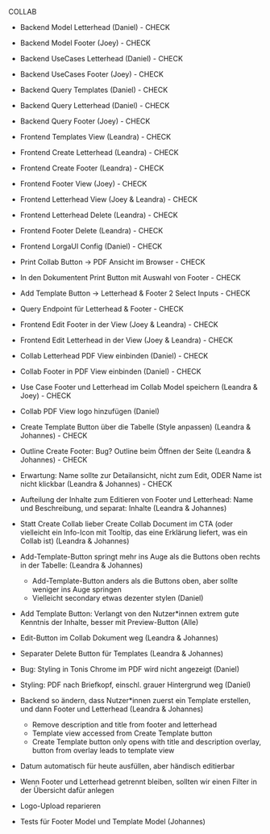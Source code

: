 COLLAB

-   Backend Model Letterhead (Daniel) - CHECK
-   Backend Model Footer (Joey) - CHECK
-   Backend UseCases Letterhead (Daniel) - CHECK
-   Backend UseCases Footer (Joey) - CHECK
-   Backend Query Templates (Daniel) - CHECK
-   Backend Query Letterhead (Daniel) - CHECK
-   Backend Query Footer (Joey) - CHECK
-   Frontend Templates View (Leandra) - CHECK
-   Frontend Create Letterhead (Leandra) - CHECK
-   Frontend Create Footer (Leandra) - CHECK
-   Frontend Footer View (Joey) - CHECK
-   Frontend Letterhead View (Joey & Leandra) - CHECK
-   Frontend Letterhead Delete (Leandra) - CHECK
-   Frontend Footer Delete (Leandra) - CHECK
-   Frontend LorgaUI Config (Daniel) - CHECK
-   Print Collab Button -> PDF Ansicht im Browser - CHECK
-   In den Dokumentent Print Button mit Auswahl von Footer - CHECK
-   Add Template Button -> Letterhead & Footer 2 Select Inputs - CHECK
-   Query Endpoint für Letterhead & Footer - CHECK
-   Frontend Edit Footer in der View (Joey & Leandra) - CHECK
-   Frontend Edit Letterhead in der View (Joey & Leandra) - CHECK
-   Collab Letterhead PDF View einbinden (Daniel) - CHECK
-   Collab Footer in PDF View einbinden (Daniel) - CHECK
-   Use Case Footer und Letterhead im Collab Model speichern (Leandra & Joey) - CHECK

-   Collab PDF View logo hinzufügen (Daniel)

-   Create Template Button über die Tabelle (Style anpassen) (Leandra & Johannes) - CHECK
-   Outline Create Footer: Bug? Outline beim Öffnen der Seite (Leandra & Johannes) - CHECK
-   Erwartung: Name sollte zur Detailansicht, nicht zum Edit, ODER Name ist nicht klickbar (Leandra & Johannes) - CHECK
-   Aufteilung der Inhalte zum Editieren von Footer und Letterhead: Name und Beschreibung, und separat: Inhalte (Leandra & Johannes)
-   Statt Create Collab lieber Create Collab Document im CTA (oder vielleicht ein Info-Icon mit Tooltip, das eine Erklärung liefert, was ein Collab ist) (Leandra & Johannes)
-   Add-Template-Button springt mehr ins Auge als die Buttons oben rechts in der Tabelle: (Leandra & Johannes)
    -   Add-Template-Button anders als die Buttons oben, aber sollte weniger ins Auge springen
    -   Vielleicht secondary etwas dezenter stylen (Daniel)
-   Add Template Button: Verlangt von den Nutzer\*innen extrem gute Kenntnis der Inhalte, besser mit Preview-Button (Alle)
-   Edit-Button im Collab Dokument weg (Leandra & Johannes)
-   Separater Delete Button für Templates (Leandra & Johannes)
-   Bug: Styling in Tonis Chrome im PDF wird nicht angezeigt (Daniel)
-   Styling: PDF nach Briefkopf, einschl. grauer Hintergrund weg (Daniel)
-   Backend so ändern, dass Nutzer\*innen zuerst ein Template erstellen, und dann Footer und Letterhead (Leandra & Johannes)

    -   Remove description and title from footer and letterhead
    -   Template view accessed from Create Template button
    -   Create Template button only opens with title and description overlay, button from overlay leads to template view

-   Datum automatisch für heute ausfüllen, aber händisch editierbar
-   Wenn Footer und Letterhead getrennt bleiben, sollten wir einen Filter in der Übersicht dafür anlegen
-   Logo-Upload reparieren
-   Tests für Footer Model und Template Model (Johannes)
